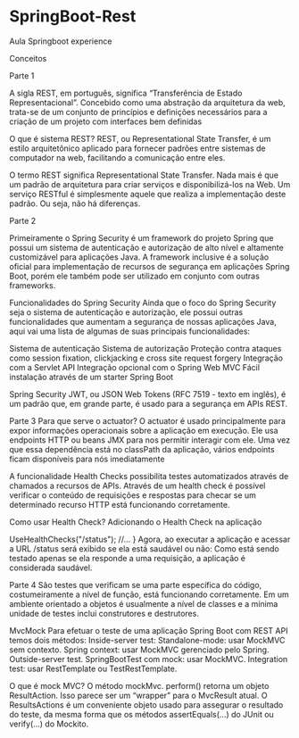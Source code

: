 # SpringBoot-Rest

Aula Springboot experience


Conceitos

Parte 1 

A sigla REST, em português, significa “Transferência de Estado Representacional”. 
Concebido como uma abstração da arquitetura da web, trata-se de um conjunto de princípios e definições necessários 
para a criação de um projeto com interfaces bem definidas

O que é sistema REST?
REST, ou Representational State Transfer,
é um estilo arquitetônico aplicado para fornecer padrões entre sistemas de computador na web, 
facilitando a comunicação entre eles.

O termo REST significa Representational State Transfer. Nada mais é que um padrão de arquitetura para criar serviços e disponibilizá-los na Web. 
Um serviço RESTful é simplesmente aquele que realiza a implementação deste padrão. Ou seja, não há diferenças.


Parte 2

Primeiramente o Spring Security é um framework do projeto Spring que possui um sistema de autenticação 
e autorização de alto nível e altamente customizável para aplicações Java. A framework inclusive é a solução oficial para 
implementação de recursos de segurança em aplicações Spring Boot, porém ele também pode ser utilizado em conjunto com outras frameworks.

Funcionalidades do Spring Security
Ainda que o foco do Spring Security seja o sistema de autenticação e autorização, ele possui outras funcionalidades que aumentam a 
segurança de nossas aplicações Java, aqui vai uma lista de algumas de suas principais funcionalidades:

Sistema de autenticação
Sistema de autorização
Proteção contra ataques como session fixation, clickjacking e cross site request forgery
Integração com a Servlet API
Integração opcional com o Spring Web MVC
Fácil instalação através de um starter Spring Boot

 Spring Security JWT, ou JSON Web Tokens (RFC 7519 - texto em inglês), é um padrão que, em grande parte, é usado para a segurança em APIs REST. 

Parte 3 
Para que serve o actuator?
O actuator é usado principalmente para expor informações operacionais sobre a aplicação em execução.
Ele usa endpoints HTTP ou beans JMX para nos permitir interagir com ele. Uma vez que essa dependência está no classPath da aplicação, 
vários endpoints ficam disponíveis para nós imediatamente

A funcionalidade Health Checks possibilita testes automatizados através de chamados a recursos de APIs. 
Através de um health check é possível verificar o conteúdo de requisições e respostas para checar se um determinado 
recurso HTTP está funcionando corretamente.

Como usar Health Check?
Adicionando o Health Check na aplicação

UseHealthChecks("/status"); //... } Agora, ao executar a aplicação e acessar a URL /status será exibido se ela está saudável ou não: 
Como está sendo testado apenas se ela responde a uma requisição, a aplicação é considerada saudável.

Parte 4 
São testes que verificam se uma parte específica do código, costumeiramente a nível de função, está funcionando corretamente. 
Em um ambiente orientado a objetos é usualmente a nível de classes e a mínima unidade de testes inclui construtores e destrutores.


MvcMock
Para efetuar o teste de uma aplicação Spring Boot com REST API temos dois métodos:
Inside-server test: Standalone-mode: usar MockMVC sem contexto. Spring context: usar MockMVC gerenciado pelo Spring.
Outside-server test. SpringBootTest com mock: usar MockMVC. Integration test: usar RestTemplate ou TestRestTemplate.

O que é mock MVC?
O método mockMvc. perform() retorna um objeto ResultAction. Isso parece ser um “wrapper” para o MvcResult atual. 
O ResultsActions é um conveniente objeto usado para assegurar o resultado do teste, da mesma forma que os métodos assertEquals(…) 
do JUnit ou verify(…) do Mockito.
